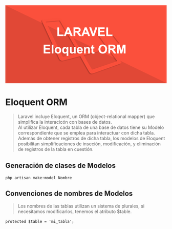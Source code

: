 <img src="https://raw.githubusercontent.com/exegeses/laravel-46883/main/extras/imagenes/laravel-eloquent-orm.png">

# Eloquent ORM

>Laravel incluye Eloquent, un ORM (object-relational mapper) que simplifica la interacicón con bases de datos.  
>Al utilizar Eloquent, cada tabla de una base de datos tiene su Modelo correspondiente que se emplea para interactuar con dicha tabla.   
>Además de obtener registros de dicha tabla, los modelos de Eloquent posibilitan simplificaciones de inseción, modificación, y eliminación de registros de la tabla en cuestión.    

## Generación de clases de Modelos

    php artisan make:model Nombre    

## Convenciones de nombres de Modelos

> Los nombres de las tablas utilizan un sistema de plurales, si necesitamos modificarlos, tenemos el atributo $table.

    protected $table = 'mi_tabla';  

